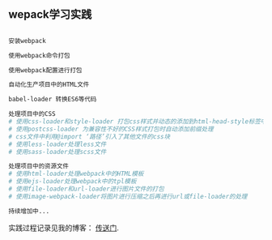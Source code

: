 ## wepack学习实践

``` bash

安装webpack

使用webpack命令打包

使用webpack配置进行打包

自动化生产项目中的HTML文件

babel-loader 转换ES6等代码

处理项目中的CSS 
# 使用css-loader和style-loader 打包css样式并动态的添加到html-head-style标签中
# 使用postcss-loader 为兼容性不好的CSS样式打包时自动添加前缀处理
# css文件中利用@import ‘路径’引入了其他文件的css块
# 使用less-loader处理less文件
# 使用sass-loader处理scss文件

处理项目中的资源文件
# 使用html-loader处理webpack中的HTML模板
# 使用ejs-loader处理webpack中的tpl模板 
# 使用file-loader和url-loader进行图片文件的打包
# 使用image-webpack-loader将图片进行压缩之后再进行url或file-loader的处理

持续增加中...

```

实践过程记录见我的博客： [传送门](https://blog.csdn.net/m0_37747665).

